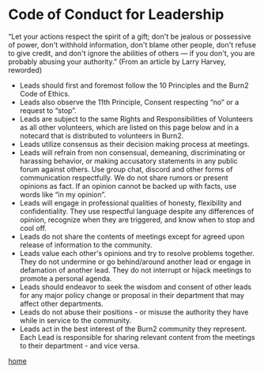 # Code of Conduct for Leadership

“Let your actions respect the spirit of a gift; don't be jealous or possessive of power, don't withhold information, don't blame other people, don't refuse to give credit, and don't ignore the abilities of others — if you don't, you are probably abusing your authority.” (From an article by Larry Harvey, reworded)

* Leads should first and foremost follow the 10 Principles and the Burn2 Code of Ethics.
* Leads also observe the 11th Principle, Consent respecting “no” or a request to “stop”.
* Leads are subject to the same Rights and Responsibilities of Volunteers as all other volunteers, which are listed on this page below and in a notecard that is distributed to volunteers in Burn2.
* Leads utilize consensus as their decision making process at meetings.
* Leads will refrain from non consensual, demeaning, discriminating or harassing behavior, or making accusatory statements in any public forum against others. Use group chat, discord and other forms of communication respectfully. We do not share rumors or present opinions as fact. If an opinion cannot be backed up with facts, use words like “in my opinion”.
* Leads will engage in professional qualities of honesty, flexibility and confidentiality. They use respectful language despite any differences of opinion, recognize when they are triggered, and know when to stop and cool off.
* Leads do not share the contents of meetings except for agreed upon release of information to the community.
* Leads value each other's opinions and try to resolve problems together. They do not undermine or go behind/around another lead or engage in defamation of another lead. They do not interrupt or hijack meetings to promote a personal agenda.
* Leads should endeavor to seek the wisdom and consent of other leads for any major policy change or proposal in their department that may affect other departments.
* Leads do not abuse their positions - or misuse the authority they have while in service to the community.
* Leads act in the best interest of the Burn2 community they represent. Each Lead is responsible for sharing relevant content from the meetings to their department - and vice versa.

[home](/README.md)
